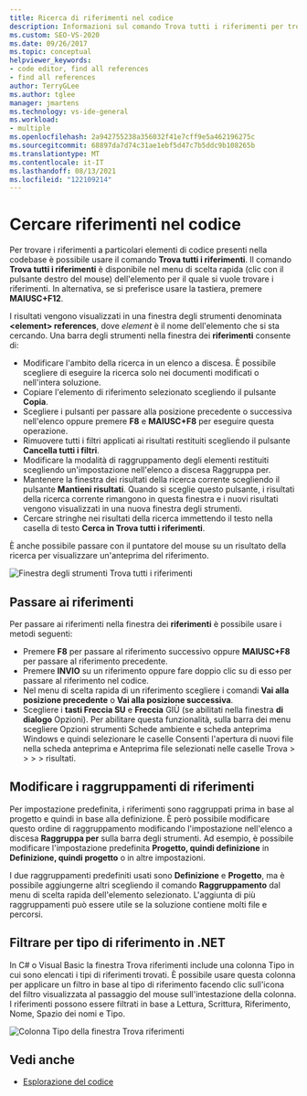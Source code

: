 ```yaml
---
title: Ricerca di riferimenti nel codice
description: Informazioni sul comando Trova tutti i riferimenti per trovare riferimenti a elementi di codice specifici nel codice.
ms.custom: SEO-VS-2020
ms.date: 09/26/2017
ms.topic: conceptual
helpviewer_keywords:
- code editor, find all references
- find all references
author: TerryGLee
ms.author: tglee
manager: jmartens
ms.technology: vs-ide-general
ms.workload:
- multiple
ms.openlocfilehash: 2a942755238a356032f41e7cff9e5a462196275c
ms.sourcegitcommit: 68897da7d74c31ae1ebf5d47c7b5ddc9b108265b
ms.translationtype: MT
ms.contentlocale: it-IT
ms.lasthandoff: 08/13/2021
ms.locfileid: "122109214"
---
```

# <a name="find-references-in-your-code"></a>Cercare riferimenti nel codice

Per trovare i riferimenti a particolari elementi di codice presenti nella codebase è possibile usare il comando **Trova tutti i riferimenti**. Il comando **Trova tutti i riferimenti** è disponibile nel menu di scelta rapida (clic con il pulsante destro del mouse) dell'elemento per il quale si vuole trovare i riferimenti. In alternativa, se si preferisce usare la tastiera, premere **MAIUSC+F12**.

I risultati vengono visualizzati in una finestra degli strumenti denominata **\<element> references**, dove *element* è il nome dell'elemento che si sta cercando. Una barra degli strumenti nella finestra dei **riferimenti** consente di:
- Modificare l'ambito della ricerca in un elenco a discesa. È possibile scegliere di eseguire la ricerca solo nei documenti modificati o nell'intera soluzione.
- Copiare l'elemento di riferimento selezionato scegliendo il pulsante **Copia**.
- Scegliere i pulsanti per passare alla posizione precedente o successiva nell'elenco oppure premere **F8** e **MAIUSC+F8** per eseguire questa operazione.
- Rimuovere tutti i filtri applicati ai risultati restituiti scegliendo il pulsante **Cancella tutti i filtri**.
- Modificare la modalità di raggruppamento degli  elementi restituiti scegliendo un'impostazione nell'elenco a discesa Raggruppa per.
- Mantenere la finestra dei risultati della ricerca corrente scegliendo il pulsante **Mantieni risultati**. Quando si sceglie questo pulsante, i risultati della ricerca corrente rimangono in questa finestra e i nuovi risultati vengono visualizzati in una nuova finestra degli strumenti.
- Cercare stringhe nei risultati della ricerca immettendo il testo nella casella di testo **Cerca in Trova tutti i riferimenti**.

È anche possibile passare con il puntatore del mouse su un risultato della ricerca per visualizzare un'anteprima del riferimento.

![Finestra degli strumenti Trova tutti i riferimenti](../ide/media/vside_findallreferences.png)

## <a name="navigate-to-references"></a>Passare ai riferimenti
Per passare ai riferimenti nella finestra dei **riferimenti** è possibile usare i metodi seguenti:

- Premere **F8** per passare al riferimento successivo oppure **MAIUSC+F8** per passare al riferimento precedente.
- Premere **INVIO** su un riferimento oppure fare doppio clic su di esso per passare al riferimento nel codice.
- Nel menu di scelta rapida di un riferimento scegliere i comandi **Vai alla posizione precedente** o **Vai alla posizione successiva**.
- Scegliere i **tasti Freccia SU** e **Freccia** GIÙ (se abilitati nella finestra **di dialogo** Opzioni). Per abilitare questa funzionalità, sulla barra dei menu scegliere Opzioni strumenti Schede ambiente e scheda anteprima Windows e quindi selezionare le caselle Consenti l'apertura di nuovi file nella scheda anteprima e Anteprima file selezionati nelle caselle Trova  >    >    >    >  risultati.  

## <a name="change-reference-groupings"></a>Modificare i raggruppamenti di riferimenti
Per impostazione predefinita, i riferimenti sono raggruppati prima in base al progetto e quindi in base alla definizione. È però possibile modificare questo ordine di raggruppamento modificando l'impostazione nell'elenco a discesa **Raggruppa per** sulla barra degli strumenti. Ad esempio, è possibile modificare l'impostazione predefinita **Progetto, quindi definizione** in **Definizione, quindi progetto** o in altre impostazioni.

I due raggruppamenti predefiniti usati sono **Definizione** e **Progetto**, ma è possibile aggiungerne altri scegliendo il comando **Raggruppamento** dal menu di scelta rapida dell'elemento selezionato. L'aggiunta di più raggruppamenti può essere utile se la soluzione contiene molti file e percorsi.

## <a name="filter-by-reference-type-in-net"></a>Filtrare per tipo di riferimento in .NET
In C# o Visual Basic la finestra Trova riferimenti include una colonna Tipo in cui sono elencati i tipi di riferimenti trovati. È possibile usare questa colonna per applicare un filtro in base al tipo di riferimento facendo clic sull'icona del filtro visualizzata al passaggio del mouse sull'intestazione della colonna. I riferimenti possono essere filtrati in base a Lettura, Scrittura, Riferimento, Nome, Spazio dei nomi e Tipo.

![Colonna Tipo della finestra Trova riferimenti ](../ide/media/vside_findallreferencesKind.png)

## <a name="see-also"></a>Vedi anche

- [Esplorazione del codice](../ide/navigating-code.md)
